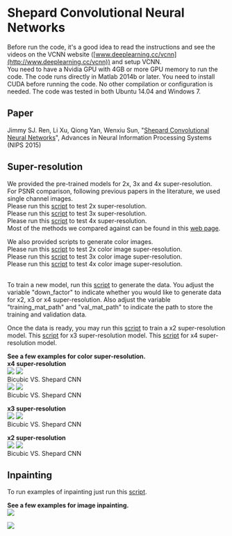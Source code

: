 # Shepard Convolutional Neural Networks
Before run the code, it's a good idea to read the instructions and see the videos on the VCNN website ([www.deeplearning.cc/vcnn](http://www.deeplearning.cc/vcnn)) and setup VCNN. <br>
You need to have a Nvidia GPU with 4GB or more GPU memory to run the code. The code runs directly in Matlab 2014b or later. You need to install CUDA before running the code. No other compilation or configuration is needed. The code was tested in both Ubuntu 14.04 and Windows 7. <br>

## Paper
Jimmy SJ. Ren, Li Xu, Qiong Yan, Wenxiu Sun, "[Shepard Convolutional Neural Networks](http://papers.nips.cc/paper/5774-shepard-convolutional-neural-networks.pdf)", Advances in Neural Information Processing Systems (NIPS 2015)

## Super-resolution
We provided the pre-trained models for 2x, 3x and 4x super-resolution. <br>
For PSNR comparison, following previous papers in the literature, we used single channel images. <br>
Please run this [script](https://github.com/jimmy-ren/vcnn_double-bladed/blob/master/applications/Shepard_CNN/Shepard_super_res/shepard_sr_x2_demo.m) to test 2x super-resolution. <br>
Please run this [script](https://github.com/jimmy-ren/vcnn_double-bladed/blob/master/applications/Shepard_CNN/Shepard_super_res/shepard_sr_x3_demo.m) to test 3x super-resolution. <br>
Please run this [script](https://github.com/jimmy-ren/vcnn_double-bladed/blob/master/applications/Shepard_CNN/Shepard_super_res/shepard_sr_x4_demo.m) to test 4x super-resolution. <br>
Most of the methods we compared against can be found in this [web page](http://www.vision.ee.ethz.ch/~timofter/ACCV2014_ID820_SUPPLEMENTARY/).
<br>

We also provided scripts to generate color images. <br>
Please run this [script](https://github.com/jimmy-ren/vcnn_double-bladed/blob/master/applications/Shepard_CNN/Shepard_super_res/color_super_res/color_shepard_sr_x2_demo.m) to test 2x color image super-resolution. <br>
Please run this [script](https://github.com/jimmy-ren/vcnn_double-bladed/blob/master/applications/Shepard_CNN/Shepard_super_res/color_super_res/color_shepard_sr_x3_demo.m) to test 3x color image super-resolution. <br>
Please run this [script](https://github.com/jimmy-ren/vcnn_double-bladed/blob/master/applications/Shepard_CNN/Shepard_super_res/color_super_res/color_shepard_sr_x4_demo.m) to test 4x color image super-resolution. <br>
<br>

To train a new model, run this [script](https://github.com/jimmy-ren/vcnn_double-bladed/blob/master/data/Shepard_CNN/Shepard_super_res/gen_training_data.m) to generate the data. You adjust the variable "down_factor" to indicate whether you would like to generate data for x2, x3 or x4 super-resolution. Also adjust the variable "training_mat_path" and "val_mat_path" to indicate the path to store the training and validation data. <br>

Once the data is ready, you may run this [script](https://github.com/jimmy-ren/vcnn_double-bladed/blob/master/applications/Shepard_CNN/Shepard_super_res/shepard_sr_x2_train.m) to train a x2 super-resolution model. This [script](https://github.com/jimmy-ren/vcnn_double-bladed/blob/master/applications/Shepard_CNN/Shepard_super_res/shepard_sr_x3_train.m) for x3 super-resolution model. This [script](https://github.com/jimmy-ren/vcnn_double-bladed/blob/master/applications/Shepard_CNN/Shepard_super_res/shepard_sr_x4_train.m) for x4 super-resolution model.

<b>See a few examples for color super-resolution.</b> <br>
<b>x4 super-resolution</b> <br>
![](https://github.com/jimmy-ren/vcnn_double-bladed/blob/master/applications/Shepard_CNN/Shepard_super_res/images/web/butterfly_bicubic_x4.png)  ![](https://github.com/jimmy-ren/vcnn_double-bladed/blob/master/applications/Shepard_CNN/Shepard_super_res/images/web/butterfly_shcnn_x4.png) <br>
Bicubic VS. Shepard CNN <br>
![](https://github.com/jimmy-ren/vcnn_double-bladed/blob/master/applications/Shepard_CNN/Shepard_super_res/images/web/flowers_bicubic_x4.png)  ![](https://github.com/jimmy-ren/vcnn_double-bladed/blob/master/applications/Shepard_CNN/Shepard_super_res/images/web/flowers_shcnn_x4.png) <br>
Bicubic VS. Shepard CNN <br>

<b>x3 super-resolution</b> <br>
![](https://github.com/jimmy-ren/vcnn_double-bladed/blob/master/applications/Shepard_CNN/Shepard_super_res/images/web/comic_bicubic_x3.png)  ![](https://github.com/jimmy-ren/vcnn_double-bladed/blob/master/applications/Shepard_CNN/Shepard_super_res/images/web/comic_shcnn_x3.png) <br>
Bicubic VS. Shepard CNN <br>

<b>x2 super-resolution</b> <br>
![](https://github.com/jimmy-ren/vcnn_double-bladed/blob/master/applications/Shepard_CNN/Shepard_super_res/images/web/ppt3_bicubic_x2.png)  ![](https://github.com/jimmy-ren/vcnn_double-bladed/blob/master/applications/Shepard_CNN/Shepard_super_res/images/web/ppt3_shcnn_x2.png) <br>
Bicubic VS. Shepard CNN <br>

## Inpainting
To run examples of inpainting just run this [script](https://github.com/jimmy-ren/vcnn_double-bladed/blob/master/applications/Shepard_CNN/Shepard_inpainting/shepard_inpainting_rgb.m). <br>

<b>See a few examples for image inpainting.</b> <br>
![](https://github.com/jimmy-ren/vcnn_double-bladed/blob/master/applications/Shepard_CNN/Shepard_super_res/images/web/inpaint1.png)  <br>

![](https://github.com/jimmy-ren/vcnn_double-bladed/blob/master/applications/Shepard_CNN/Shepard_super_res/images/web/inpaint2.png)  

